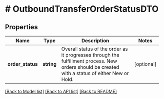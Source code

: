 # # OutboundTransferOrderStatusDTO

## Properties

Name | Type | Description | Notes
------------ | ------------- | ------------- | -------------
**order_status** | **string** | Overall status of the order as it progresses through the fulfillment process. New orders should be created with a status of either New or Hold. | [optional]

[[Back to Model list]](../../README.md#models) [[Back to API list]](../../README.md#endpoints) [[Back to README]](../../README.md)
